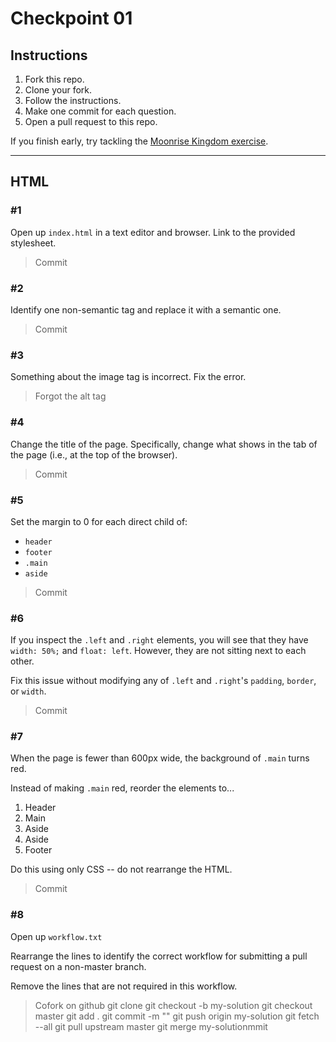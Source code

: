 # Checkpoint 01

## Instructions

1. Fork this repo.
2. Clone your fork.
3. Follow the instructions.
4. Make one commit for each question.
5. Open a pull request to this repo.

If you finish early, try tackling the [Moonrise Kingdom exercise](https://github.com/ga-wdi-exercises/moonrise_kingdom/blob/master/sam_registration.jpg).

--------------

## HTML

### #1

Open up `index.html` in a text editor and browser. Link to the provided stylesheet.

> Commit

### #2

Identify one non-semantic tag and replace it with a semantic one.

> Commit

### #3

Something about the image tag is incorrect. Fix the error.

> Forgot the alt tag

### #4

Change the title of the page. Specifically, change what shows in the tab of the page (i.e., at the top of the browser).

> Commit

### #5

Set the margin to 0 for each direct child of:

- `header`
- `footer`
- `.main`
- `aside`

> Commit

### #6

If you inspect the `.left` and `.right` elements, you will see that they have `width: 50%;` and `float: left`. However, they are not sitting next to each other.

Fix this issue without modifying any of `.left` and `.right`'s `padding`, `border`, or `width`.

> Commit

### #7

When the page is fewer than 600px wide, the background of `.main` turns red.

Instead of making `.main` red, reorder the elements to...

1. Header
2. Main
3. Aside
4. Aside
5. Footer

Do this using only CSS -- do not rearrange the HTML.

> Commit


### #8

Open up `workflow.txt`

Rearrange the lines to identify the correct workflow for submitting a pull request on a non-master branch.

Remove the lines that are not required in this workflow.

> Cofork on github
git clone
git checkout -b my-solution
git checkout master
git add .
git commit -m ""
git push origin my-solution
git fetch --all
git pull upstream master
git merge my-solutionmmit
